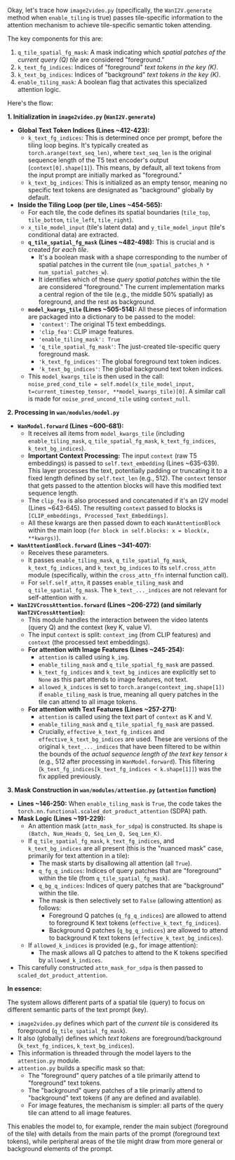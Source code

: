Okay, let's trace how `image2video.py` (specifically, the `WanI2V.generate` method when `enable_tiling` is true) passes tile-specific information to the attention mechanism to achieve tile-specific semantic token attending.

The key components for this are:
1.  `q_tile_spatial_fg_mask`: A mask indicating which *spatial patches of the current query (Q) tile* are considered "foreground."
2.  `k_text_fg_indices`: Indices of "foreground" *text tokens in the key (K)*.
3.  `k_text_bg_indices`: Indices of "background" *text tokens in the key (K)*.
4.  `enable_tiling_mask`: A boolean flag that activates this specialized attention logic.

Here's the flow:

**1. Initialization in `image2video.py` (`WanI2V.generate`)**

*   **Global Text Token Indices (Lines ~412-423):**
    *   `k_text_fg_indices`: This is determined once per prompt, before the tiling loop begins. It's typically created as `torch.arange(text_seq_len)`, where `text_seq_len` is the original sequence length of the T5 text encoder's output (`context[0].shape[1]`). This means, by default, all text tokens from the input prompt are initially marked as "foreground."
    *   `k_text_bg_indices`: This is initialized as an empty tensor, meaning no specific text tokens are designated as "background" globally by default.
*   **Inside the Tiling Loop (per tile, Lines ~454-565):**
    *   For each tile, the code defines its spatial boundaries (`tile_top`, `tile_bottom`, `tile_left`, `tile_right`).
    *   `x_tile_model_input` (tile's latent data) and `y_tile_model_input` (tile's conditional data) are extracted.
    *   **`q_tile_spatial_fg_mask` (Lines ~482-498):** This is crucial and is created *for each tile*.
        *   It's a boolean mask with a shape corresponding to the number of spatial patches in the current tile (`num_spatial_patches_h * num_spatial_patches_w`).
        *   It identifies which of these *query spatial patches* within the tile are considered "foreground." The current implementation marks a central region of the tile (e.g., the middle 50% spatially) as foreground, and the rest as background.
    *   **`model_kwargs_tile` (Lines ~505-514):** All these pieces of information are packaged into a dictionary to be passed to the model:
        *   `'context'`: The original T5 text embeddings.
        *   `'clip_fea'`: CLIP image features.
        *   `'enable_tiling_mask': True`
        *   `'q_tile_spatial_fg_mask'`: The just-created tile-specific query foreground mask.
        *   `'k_text_fg_indices'`: The global foreground text token indices.
        *   `'k_text_bg_indices'`: The global background text token indices.
    *   This `model_kwargs_tile` is then used in the call: `noise_pred_cond_tile = self.model(x_tile_model_input, t=current_timestep_tensor, **model_kwargs_tile)[0]`. A similar call is made for `noise_pred_uncond_tile` using `context_null`.

**2. Processing in `wan/modules/model.py`**

*   **`WanModel.forward` (Lines ~600-681):**
    *   It receives all items from `model_kwargs_tile` (including `enable_tiling_mask`, `q_tile_spatial_fg_mask`, `k_text_fg_indices`, `k_text_bg_indices`).
    *   **Important Context Processing:** The input `context` (raw T5 embeddings) is passed to `self.text_embedding` (Lines ~635-639). This layer processes the text, potentially padding or truncating it to a fixed length defined by `self.text_len` (e.g., 512). The `context` tensor that gets passed to the attention blocks will have this modified text sequence length.
    *   The `clip_fea` is also processed and concatenated if it's an I2V model (Lines ~643-645). The resulting `context` passed to blocks is `[CLIP_embeddings, Processed_Text_Embeddings]`.
    *   All these kwargs are then passed down to each `WanAttentionBlock` within the main loop (`for block in self.blocks: x = block(x, **kwargs)`).
*   **`WanAttentionBlock.forward` (Lines ~341-407):**
    *   Receives these parameters.
    *   It passes `enable_tiling_mask`, `q_tile_spatial_fg_mask`, `k_text_fg_indices`, and `k_text_bg_indices` to its `self.cross_attn` module (specifically, within the `cross_attn_ffn` internal function call).
    *   For `self.self_attn`, it passes `enable_tiling_mask` and `q_tile_spatial_fg_mask`. The `k_text_..._indices` are not relevant for self-attention with `x`.
*   **`WanI2VCrossAttention.forward` (Lines ~206-272) (and similarly `WanT2VCrossAttention`):**
    *   This module handles the interaction between the video latents (query Q) and the context (key K, value V).
    *   The input `context` is split: `context_img` (from CLIP features) and `context` (the processed text embeddings).
    *   **For attention with Image Features (Lines ~245-254):**
        *   `attention` is called using `k_img`.
        *   `enable_tiling_mask` and `q_tile_spatial_fg_mask` are passed.
        *   `k_text_fg_indices` and `k_text_bg_indices` are explicitly set to `None` as this part attends to image features, not text.
        *   `allowed_k_indices` is set to `torch.arange(context_img.shape[1])` if `enable_tiling_mask` is true, meaning all query patches in the tile can attend to all image tokens.
    *   **For attention with Text Features (Lines ~257-271):**
        *   `attention` is called using the text part of `context` as K and V.
        *   `enable_tiling_mask` and `q_tile_spatial_fg_mask` are passed.
        *   Crucially, `effective_k_text_fg_indices` and `effective_k_text_bg_indices` are used. These are versions of the original `k_text_..._indices` that have been filtered to be within the bounds of the *actual sequence length of the text key tensor `k`* (e.g., 512 after processing in `WanModel.forward`). This filtering (`k_text_fg_indices[k_text_fg_indices < k.shape[1]]`) was the fix applied previously.

**3. Mask Construction in `wan/modules/attention.py` (`attention` function)**

*   **Lines ~146-250:** When `enable_tiling_mask` is `True`, the code takes the `torch.nn.functional.scaled_dot_product_attention` (SDPA) path.
*   **Mask Logic (Lines ~191-229):**
    *   An attention mask (`attn_mask_for_sdpa`) is constructed. Its shape is `(Batch, Num_Heads_Q, Seq_Len_Q, Seq_Len_K)`.
    *   If `q_tile_spatial_fg_mask`, `k_text_fg_indices`, and `k_text_bg_indices` are all present (this is the "nuanced mask" case, primarily for text attention in a tile):
        *   The mask starts by disallowing all attention (all `True`).
        *   `q_fg_q_indices`: Indices of query patches that are "foreground" within the tile (from `q_tile_spatial_fg_mask`).
        *   `q_bg_q_indices`: Indices of query patches that are "background" within the tile.
        *   The mask is then selectively set to `False` (allowing attention) as follows:
            *   Foreground Q patches (`q_fg_q_indices`) are allowed to attend to foreground K text tokens (`effective_k_text_fg_indices`).
            *   Background Q patches (`q_bg_q_indices`) are allowed to attend to background K text tokens (`effective_k_text_bg_indices`).
    *   If `allowed_k_indices` is provided (e.g., for image attention):
        *   The mask allows all Q patches to attend to the K tokens specified by `allowed_k_indices`.
*   This carefully constructed `attn_mask_for_sdpa` is then passed to `scaled_dot_product_attention`.

**In essence:**

The system allows different parts of a spatial tile (query) to focus on different semantic parts of the text prompt (key).
*   `image2video.py` defines which part of the *current tile* is considered its foreground (`q_tile_spatial_fg_mask`).
*   It also (globally) defines which *text tokens* are foreground/background (`k_text_fg_indices`, `k_text_bg_indices`).
*   This information is threaded through the model layers to the `attention.py` module.
*   `attention.py` builds a specific mask so that:
    *   The "foreground" query patches of a tile primarily attend to "foreground" text tokens.
    *   The "background" query patches of a tile primarily attend to "background" text tokens (if any are defined and available).
    *   For image features, the mechanism is simpler: all parts of the query tile can attend to all image features.

This enables the model to, for example, render the main subject (foreground of the tile) with details from the main parts of the prompt (foreground text tokens), while peripheral areas of the tile might draw from more general or background elements of the prompt.
